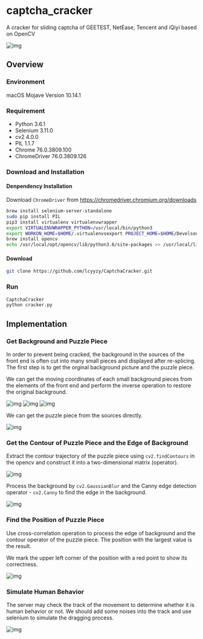 # captcha_cracker
A cracker for sliding captcha of GEETEST, NetEase, Tencent and iQiyi based on OpenCV

![img](https://github.com/lcyyzy/CaptchaCracker/raw/master/img/captcha.gif)

## Overview
### Environment
macOS Mojave Version 10.14.1

### Requirement
- Python 3.6.1
- Selenium 3.11.0
- cv2 4.0.0
- PIL 1.1.7
- Chrome 76.0.3809.100
- ChromeDriver 76.0.3809.126

### Download and Installation
#### Denpendency Installation
Download ```ChromeDriver``` from https://chromedriver.chromium.org/downloads

```bash
brew install selenium-server-standalone
sudo pip install PIL
pip3 install virtualenv virtualenvwrapper
export VIRTUALENVWRAPPER_PYTHON=/usr/local/bin/python3
export WORKON_HOME=$HOME/.virtualenvsexport PROJECT_HOME=$HOME/Develsource /usr/local/bin/virtualenvwrapper.sh
brew install opencv
echo /usr/local/opt/opencv/lib/python3.6/site-packages >> /usr/local/lib/python3.6/site-packages/opencv3.pth
```

#### Download
```bash
git clone https://github.com/lcyyzy/CaptchaCracker.git
```

### Run
```bash
CaptchaCracker
python cracker.py
```

## Implementation
### Get Background and Puzzle Piece
In order to prevent being cracked, the background in the sources of the front end is often cut into many small pieces and displayed after re-splicing. The first step is to get the orginal background picture and the puzzle piece.

We can get the moving coordinates of each small background pieces from the elements of the front end and perform the inverse operation to restore the original background.

![img](https://github.com/lcyyzy/CaptchaCracker/raw/master/img/fig1.png) ![img](https://github.com/lcyyzy/CaptchaCracker/raw/master/img/rightarrow.png) ![img](https://github.com/lcyyzy/CaptchaCracker/raw/master/img/origin.png)

We can get the puzzle piece from the sources directly.

![img](https://github.com/lcyyzy/CaptchaCracker/raw/master/img/puzzle.png)

### Get the Contour of Puzzle Piece and the Edge of Background
Extract the contour trajectory of the puzzle piece using ```cv2.findContours``` in the opencv and construct it into a two-dimensional matrix (operator).

![img](https://github.com/lcyyzy/CaptchaCracker/raw/master/img/shape-edge.jpg)

Process the background by ```cv2.GaussianBlur``` and the Canny edge detection operator - ```cv2.Canny``` to find the edge in the background.

![img](https://github.com/lcyyzy/CaptchaCracker/raw/master/img/origin-canny.jpg)

### Find the Position of Puzzle Piece
Use cross-correlation operation to process the edge of background and the contour operator of the puzzle piece. The position with the largest value is the result.

We mark the upper left corner of the position with a red point to show its correctness.

![img](https://github.com/lcyyzy/CaptchaCracker/raw/master/img/mark.png)

### Simulate Human Behavior
The server may check the track of the movement to determine whether it is human behavior or not. We should add some noises into the track and use selenium to simulate the dragging process.

![img](https://github.com/lcyyzy/CaptchaCracker/raw/master/img/captcha.gif)






